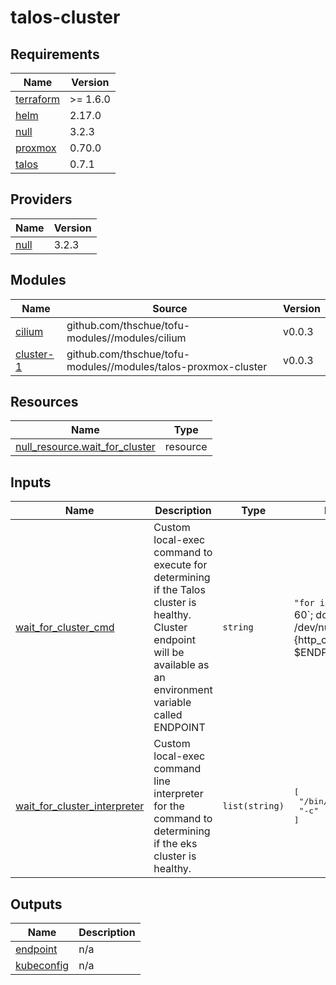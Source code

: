 # talos-cluster

<!-- BEGINNING OF PRE-COMMIT-OPENTOFU DOCS HOOK -->
## Requirements

| Name | Version |
|------|---------|
| <a name="requirement_terraform"></a> [terraform](#requirement\_terraform) | >= 1.6.0 |
| <a name="requirement_helm"></a> [helm](#requirement\_helm) | 2.17.0 |
| <a name="requirement_null"></a> [null](#requirement\_null) | 3.2.3 |
| <a name="requirement_proxmox"></a> [proxmox](#requirement\_proxmox) | 0.70.0 |
| <a name="requirement_talos"></a> [talos](#requirement\_talos) | 0.7.1 |

## Providers

| Name | Version |
|------|---------|
| <a name="provider_null"></a> [null](#provider\_null) | 3.2.3 |

## Modules

| Name | Source | Version |
|------|--------|---------|
| <a name="module_cilium"></a> [cilium](#module\_cilium) | github.com/thschue/tofu-modules//modules/cilium | v0.0.3 |
| <a name="module_cluster-1"></a> [cluster-1](#module\_cluster-1) | github.com/thschue/tofu-modules//modules/talos-proxmox-cluster | v0.0.3 |

## Resources

| Name | Type |
|------|------|
| [null_resource.wait_for_cluster](https://registry.terraform.io/providers/hashicorp/null/3.2.3/docs/resources/resource) | resource |

## Inputs

| Name | Description | Type | Default | Required |
|------|-------------|------|---------|:--------:|
| <a name="input_wait_for_cluster_cmd"></a> [wait\_for\_cluster\_cmd](#input\_wait\_for\_cluster\_cmd) | Custom local-exec command to execute for determining if the Talos cluster is healthy. Cluster endpoint will be available as an environment variable called ENDPOINT | `string` | `"for i in `seq 1 60`; do curl -k -o /dev/null -s -w '%{http_code}' $ENDPOINT/healthz | grep -q '401' && exit 0 || true; sleep 5; done; echo TIMEOUT && exit 1"` | no |
| <a name="input_wait_for_cluster_interpreter"></a> [wait\_for\_cluster\_interpreter](#input\_wait\_for\_cluster\_interpreter) | Custom local-exec command line interpreter for the command to determining if the eks cluster is healthy. | `list(string)` | <pre>[<br/>  "/bin/sh",<br/>  "-c"<br/>]</pre> | no |

## Outputs

| Name | Description |
|------|-------------|
| <a name="output_endpoint"></a> [endpoint](#output\_endpoint) | n/a |
| <a name="output_kubeconfig"></a> [kubeconfig](#output\_kubeconfig) | n/a |
<!-- END OF PRE-COMMIT-OPENTOFU DOCS HOOK -->
